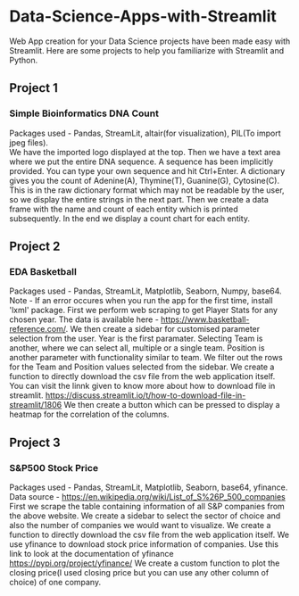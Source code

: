 # Data-Science-Apps-with-Streamlit
Web App creation for your Data Science projects have been made easy with Streamlit. Here are some projects to help you familiarize with Streamlit and Python.


## Project 1
### Simple Bioinformatics DNA Count
Packages used - Pandas, StreamLit, altair(for visualization), PIL(To import jpeg files).  
We have the imported logo displayed at the top. Then we have a text area where we put the entire DNA sequence. A sequence has been implicitly provided. You can type your own sequence and hit Ctrl+Enter.
A dictionary gives you the count of Adenine(A), Thymine(T), Guanine(G), Cytosine(C). This is in the raw dictionary format which may not be readable by the user, so we display the entire strings in the next part. Then we create a data frame with the name and count of each entity which is printed subsequently. In the end we display a count chart for each entity.

## Project 2
### EDA Basketball
Packages used - Pandas, StreamLit, Matplotlib, Seaborn, Numpy, base64.  
Note - If an error occures when you run the app for the first time, install 'lxml' package.
First we perform web scraping to get Player Stats for any chosen year. The data is available here - https://www.basketball-reference.com/.
We then create a sidebar for customised parameter selection from the user. Year is the first paramater. Selecting Team is another, where we can select all, multiple or a single team. Position is another parameter with functionality similar to team.
We filter out the rows for the Team and Position values selected from the sidebar.
We create a function to directly download the csv file from the web application itself. You can visit the linnk given to know more about how to download file in streamlit.
https://discuss.streamlit.io/t/how-to-download-file-in-streamlit/1806
We then create a button which can be pressed to display a heatmap for the correlation of the columns.

## Project 3
### S&P500 Stock Price
Packages used - Pandas, StreamLit, Matplotlib, Seaborn, base64, yfinance.  
Data source - https://en.wikipedia.org/wiki/List_of_S%26P_500_companies
First we scrape the table containing information of all S&P companies from the above website. We create a sidebar to select the sector of choice and also the number of companies we would want to visualize. We create a function to directly download the csv file from the web application itself. We use yfinance to download stock price information of companies. Use this link to look at the documentation of yfinance https://pypi.org/project/yfinance/
We create a custom function to plot the closing price(I used closing price but you can use any other column of choice) of one company.
